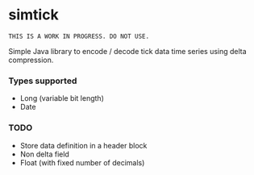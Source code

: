 simtick
=======

    THIS IS A WORK IN PROGRESS. DO NOT USE.

Simple Java library to encode / decode tick data time series using delta compression.

### Types supported

* Long (variable bit length)
* Date


### TODO
* Store data definition in a header block
* Non delta field
* Float (with fixed number of decimals)

